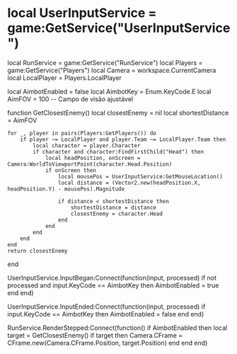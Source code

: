 # local UserInputService = game:GetService("UserInputService")
local RunService = game:GetService("RunService")
local Players = game:GetService("Players")
local Camera = workspace.CurrentCamera
local LocalPlayer = Players.LocalPlayer

local AimbotEnabled = false
local AimbotKey = Enum.KeyCode.E
local AimFOV = 100 -- Campo de visão ajustável

function GetClosestEnemy()
    local closestEnemy = nil
    local shortestDistance = AimFOV
    
    for _, player in pairs(Players:GetPlayers()) do
        if player ~= LocalPlayer and player.Team ~= LocalPlayer.Team then
            local character = player.Character
            if character and character:FindFirstChild("Head") then
                local headPosition, onScreen = Camera:WorldToViewportPoint(character.Head.Position)
                if onScreen then
                    local mousePos = UserInputService:GetMouseLocation()
                    local distance = (Vector2.new(headPosition.X, headPosition.Y) - mousePos).Magnitude
                    
                    if distance < shortestDistance then
                        shortestDistance = distance
                        closestEnemy = character.Head
                    end
                end
            end
        end
    end
    return closestEnemy
end

UserInputService.InputBegan:Connect(function(input, processed)
    if not processed and input.KeyCode == AimbotKey then
        AimbotEnabled = true
    end
end)

UserInputService.InputEnded:Connect(function(input, processed)
    if input.KeyCode == AimbotKey then
        AimbotEnabled = false
    end
end)

RunService.RenderStepped:Connect(function()
    if AimbotEnabled then
        local target = GetClosestEnemy()
        if target then
            Camera.CFrame = CFrame.new(Camera.CFrame.Position, target.Position)
        end
    end
end)
